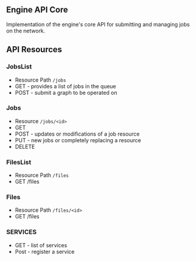 Engine API Core
---------------

Implementation of the engine's core API for submitting and managing jobs on
the network.

## API Resources

### JobsList

* Resource Path `/jobs`
* GET - provides a list of jobs in the queue
* POST - submit a graph to be operated on

### Jobs

* Resource `/jobs/<id>`
* GET
* POST - updates or modifications of a job resource
* PUT - new jobs or completely replacing a resource
* DELETE

### FilesList

* Resource Path `/files`
* GET /files

### Files

* Resource Path `/files/<id>`
* GET /files

### SERVICES

* GET - list of services
* Post - register a service
